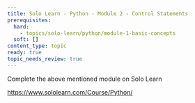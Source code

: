 ```yaml
---
title: Solo Learn - Python - Module 2 - Control Statements
prerequisites:
  hard:
    - topics/solo-learn/python/module-1-basic-concepts
  soft: []
content_type: topic
ready: true
topic_needs_review: true
---
```


Complete the above mentioned module on Solo Learn

https://www.sololearn.com/Course/Python/
